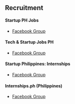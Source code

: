 ## Recruitment

#### Startup PH Jobs

- [Facebook Group](https://www.facebook.com/groups/277534272382470)

#### Tech & Startup Jobs PH

- [Facebook Group](https://www.facebook.com/groups/450750702024985/)

#### Startup Philippines: Internships

- [Facebook Group](https://www.facebook.com/groups/startupphilippinesinternships/)

#### Internships.ph (Philippines)

- [Facebook Group](https://www.facebook.com/groups/bloguniverse/)